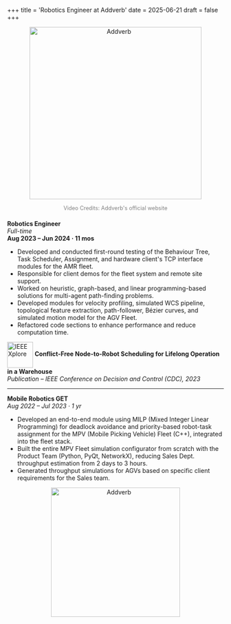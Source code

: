 +++
title = 'Robotics Engineer at Addverb'
date = 2025-06-21
draft = false
+++

<!-- <div style="text-align:center;">Author: Sayantani Bhattacharya</div>  -->

<!-- Company Logo and Credits -->
<div style="text-align: center; margin-bottom: 20px;">
    <img src="/images/projects/addverb/addverb.gif" alt="Addverb" width="400" height="auto">
    <p style="font-size: 0.9em; color: gray;">Video Credits: Addverb's official website</p>
</div>

**Robotics Engineer**  
*Full-time*  
**Aug 2023 – Jun 2024 · 11 mos**

- Developed and conducted first-round testing of the Behaviour Tree, Task Scheduler, Assignment, and hardware client's TCP interface modules for the AMR fleet.
- Responsible for client demos for the fleet system and remote site support.
- Worked on heuristic, graph-based, and linear programming-based solutions for multi-agent path-finding problems.
- Developed modules for velocity profiling, simulated WCS pipeline, topological feature extraction, path-follower, Bézier curves, and simulated motion model for the AGV Fleet.
- Refactored code sections to enhance performance and reduce computation time.
<div style="margin-top: 10px; margin-bottom: 10px;">
    <a href="https://ieeexplore.ieee.org/document/10384309" target="_blank" style="text-decoration: none; color: inherit;">
        <img src="/images/ieee_logo.png" alt="IEEE Xplore" width="60" height="auto" style="vertical-align: middle;">
        <span style="font-weight: bold;">Conflict-Free Node-to-Robot Scheduling for Lifelong Operation in a Warehouse</span>  
        <br><em> Publication – IEEE Conference on Decision and Control (CDC), 2023</em>
    </a>
</div>

---

**Mobile Robotics GET**  
*Aug 2022 – Jul 2023 · 1 yr*

- Developed an end-to-end module using MILP (Mixed Integer Linear Programming) for deadlock avoidance and priority-based robot-task assignment for the MPV (Mobile Picking Vehicle) Fleet (C++), integrated into the fleet stack.
- Built the entire MPV Fleet simulation configurator from scratch with the Product Team (Python, PyQt, NetworkX), reducing Sales Dept. throughput estimation from 2 days to 3 hours.
- Generated throughput simulations for AGVs based on specific client requirements for the Sales team.

<div style="text-align: center; margin-bottom: 20px;">
    <img src="/images/projects/addverb/mine.png" alt="Addverb" width="300" height="auto">
</div>

<!-- <div styl